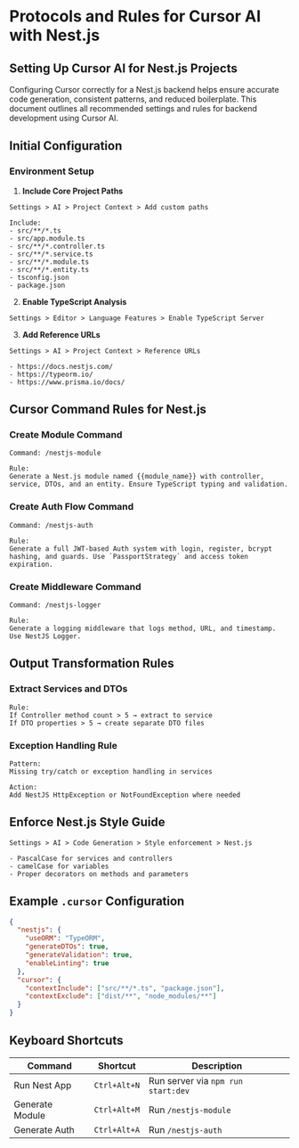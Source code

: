 # Protocols and Rules for Cursor AI with Nest.js

## Setting Up Cursor AI for Nest.js Projects

Configuring Cursor correctly for a Nest.js backend helps ensure accurate code generation, consistent patterns, and reduced boilerplate. This document outlines all recommended settings and rules for backend development using Cursor AI.

## Initial Configuration

### Environment Setup

1. **Include Core Project Paths**

```
Settings > AI > Project Context > Add custom paths

Include:
- src/**/*.ts
- src/app.module.ts
- src/**/*.controller.ts
- src/**/*.service.ts
- src/**/*.module.ts
- src/**/*.entity.ts
- tsconfig.json
- package.json
```

2. **Enable TypeScript Analysis**

```
Settings > Editor > Language Features > Enable TypeScript Server
```

3. **Add Reference URLs**

```
Settings > AI > Project Context > Reference URLs

- https://docs.nestjs.com/
- https://typeorm.io/
- https://www.prisma.io/docs/
```

## Cursor Command Rules for Nest.js

### Create Module Command

```
Command: /nestjs-module

Rule:
Generate a Nest.js module named {{module_name}} with controller, service, DTOs, and an entity. Ensure TypeScript typing and validation.
```

### Create Auth Flow Command

```
Command: /nestjs-auth

Rule:
Generate a full JWT-based Auth system with login, register, bcrypt hashing, and guards. Use `PassportStrategy` and access token expiration.
```

### Create Middleware Command

```
Command: /nestjs-logger

Rule:
Generate a logging middleware that logs method, URL, and timestamp. Use NestJS Logger.
```

## Output Transformation Rules

### Extract Services and DTOs

```
Rule:
If Controller method count > 5 → extract to service
If DTO properties > 5 → create separate DTO files
```

### Exception Handling Rule

```
Pattern:
Missing try/catch or exception handling in services

Action:
Add NestJS HttpException or NotFoundException where needed
```

## Enforce Nest.js Style Guide

```
Settings > AI > Code Generation > Style enforcement > Nest.js

- PascalCase for services and controllers
- camelCase for variables
- Proper decorators on methods and parameters
```

## Example `.cursor` Configuration

```json
{
  "nestjs": {
    "useORM": "TypeORM",
    "generateDTOs": true,
    "generateValidation": true,
    "enableLinting": true
  },
  "cursor": {
    "contextInclude": ["src/**/*.ts", "package.json"],
    "contextExclude": ["dist/**", "node_modules/**"]
  }
}
```

## Keyboard Shortcuts

| Command | Shortcut | Description |
|---------|----------|-------------|
| Run Nest App | `Ctrl+Alt+N` | Run server via `npm run start:dev` |
| Generate Module | `Ctrl+Alt+M` | Run `/nestjs-module` |
| Generate Auth | `Ctrl+Alt+A` | Run `/nestjs-auth` |
